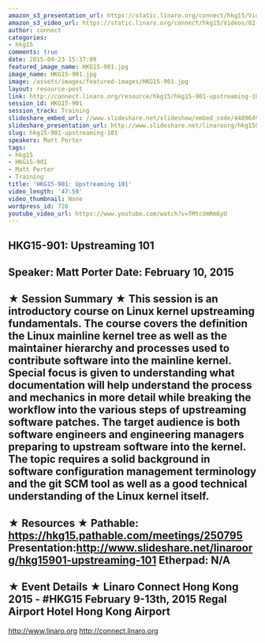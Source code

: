 ```yaml
---
amazon_s3_presentation_url: https://static.linaro.org/connect/hkg15/Videos/02-10-Tuesday/HKG15-901.pdf
amazon_s3_video_url: https://static.linaro.org/connect/hkg15/Videos/02-10-Tuesday/HKG15-901+Upstreaming+101.mp4
author: connect
categories:
- hkg15
comments: true
date: 2015-04-23 15:37:09
featured_image_name: HKG15-901.jpg
image_name: HKG15-901.jpg
image: /assets/images/featured-images/HKG15-901.jpg
layout: resource-post
link: http://connect.linaro.org/resource/hkg15/hkg15-901-upstreaming-101/
session_id: HKG15-901
session_track: Training
slideshare_embed_url: //www.slideshare.net/slideshow/embed_code/44896494
slideshare_presentation_url: http://www.slideshare.net/linaroorg/hkg15901-upstreaming-101
slug: hkg15-901-upstreaming-101
speakers: Matt Porter
tags:
- hkg15
- HKG15-901
- Matt Porter
- Training
title: 'HKG15-901: Upstreaming 101'
video_length: '47:59'
video_thumbnail: None
wordpress_id: 728
youtube_video_url: https://www.youtube.com/watch?v=TMtcUmRm6yU
---
```


HKG15-901: Upstreaming 101
---------------------------------------------------
Speaker: Matt Porter
Date: February 10, 2015
---------------------------------------------------
★ Session Summary ★
This session is an introductory course on Linux kernel upstreaming fundamentals. The course covers the definition the Linux mainline kernel tree as well as the maintainer hierarchy and processes used to contribute software into the mainline kernel. Special focus is given to understanding what documentation will help understand the process and mechanics in more detail while breaking the workflow into the various steps of upstreaming software patches. The target audience is both software engineers and engineering managers preparing to upstream software into the kernel. The topic requires a solid background in software configuration management terminology and the git SCM tool as well as a good technical understanding of the Linux kernel itself.
--------------------------------------------------
★ Resources ★
Pathable: https://hkg15.pathable.com/meetings/250795
Presentation:http://www.slideshare.net/linaroorg/hkg15901-upstreaming-101
Etherpad: N/A
---------------------------------------------------
★ Event Details ★
Linaro Connect Hong Kong 2015 - #HKG15
February 9-13th, 2015
Regal Airport Hotel Hong Kong Airport
---------------------------------------------------
http://www.linaro.org
http://connect.linaro.org
